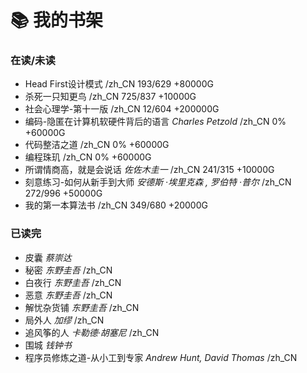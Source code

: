 # 📚 我的书架



### 在读/未读

- Head First设计模式  /zh_CN 193/629  +80000G
- 杀死一只知更鸟 /zh_CN  725/837  +10000G
- 社会心理学-第十一版 /zh_CN 12/604  +200000G
- 编码-隐匿在计算机软硬件背后的语言 *Charles Petzold*  /zh_CN 0%  +60000G
- 代码整洁之道  /zh_CN 0%  +60000G
- 编程珠玑 /zh_CN 0%  +60000G
- 所谓情商高，就是会说话  *佐佐木圭一*   /zh_CN 241/315  +10000G
- 刻意练习-如何从新手到大师 *安德斯 ·埃里克森 , 罗伯特 ·普尔*  /zh_CN  272/996  +50000G
- 我的第一本算法书 /zh_CN 349/680  +20000G





### 已读完

- 皮囊 *蔡崇达*
- 秘密 *东野圭吾* /zh_CN 
- 白夜行 *东野圭吾* /zh_CN 
- 恶意 *东野圭吾* /zh_CN 
- 解忧杂货铺 *东野圭吾* /zh_CN 
- 局外人 *加缪* /zh_CN 
- 追风筝的人 *卡勒德·胡塞尼* /zh_CN 
- 围城 *钱钟书*
- 程序员修炼之道-从小工到专家 *Andrew Hunt, David Thomas*  /zh_CN 